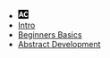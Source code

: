 <!-- docs/_sidebar.md -->

* [![AC](assets/ac-logo-sm.png "Abstract Code")](README.md)
* [Intro](README.md)
* [Beginners Basics](BASICS.md)
* [Abstract Development](BEYOND-CODE.md)

<!--


* [About Abstract Code](ABSTRACT-CODE.md)

* [Language Guide](LANGUAGE-GUIDE.md)
* [Build something](DOCUMENTATION.md)

* [About](ABOUT.md)
-->